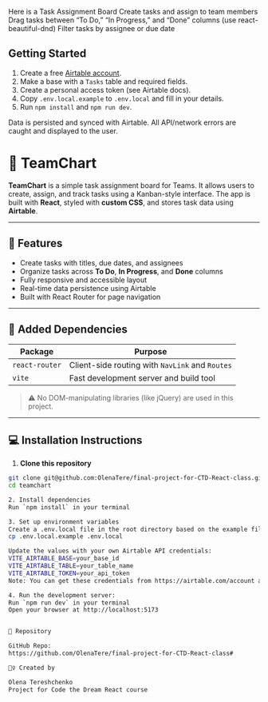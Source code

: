 Here is a Task Assignment Board
Create tasks and assign to team members
Drag tasks between “To Do,” “In Progress,” and “Done” columns (use react-beautiful-dnd)
Filter tasks by assignee or due date

## Getting Started

1. Create a free [Airtable account](https://airtable.com/).
2. Make a base with a `Tasks` table and required fields.
3. Create a personal access token (see Airtable docs).
4. Copy `.env.local.example` to `.env.local` and fill in your details.
5. Run `npm install` and `npm run dev`.

Data is persisted and synced with Airtable. All API/network errors are caught and displayed to the user.

# 🧩 TeamChart

**TeamChart** is a simple task assignment board for Teams. It allows users to create, assign, and track tasks using a Kanban-style interface. The app is built with **React**, styled with **custom CSS**, and stores task data using **Airtable**.

---

## 🚀 Features

- Create tasks with titles, due dates, and assignees
- Organize tasks across **To Do**, **In Progress**, and **Done** columns
- Fully responsive and accessible layout
- Real-time data persistence using Airtable
- Built with React Router for page navigation

---

## 🔧 Added Dependencies

| Package           | Purpose                             |
|-------------------|-------------------------------------|
| `react-router` | Client-side routing with `NavLink` and `Routes` |
| `vite`            | Fast development server and build tool |

> ⚠️ No DOM-manipulating libraries (like jQuery) are used in this project.

---

## 💻 Installation Instructions

1. **Clone this repository**

```bash
git clone git@github.com:OlenaTere/final-project-for-CTD-React-class.git 
cd teamchart

2. Install dependencies
Run `npm install` in your terminal

3. Set up environment variables
Create a .env.local file in the root directory based on the example file:
cp .env.local.example .env.local

Update the values with your own Airtable API credentials:
VITE_AIRTABLE_BASE=your_base_id
VITE_AIRTABLE_TABLE=your_table_name
VITE_AIRTABLE_TOKEN=your_api_token
Note: You can get these credentials from https://airtable.com/account and by creating a base/table for tasks.

4. Run the development server:
Run `npm run dev` in your terminal
Open your browser at http://localhost:5173


🔗 Repository

GitHub Repo:
https://github.com/OlenaTere/final-project-for-CTD-React-class#

🙋‍♀️ Created by

Olena Tereshchenko
Project for Code the Dream React course